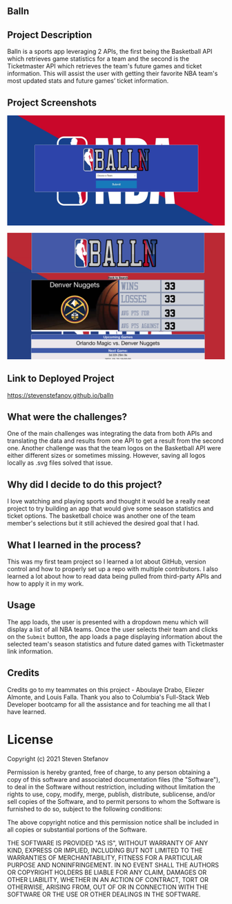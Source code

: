 ## Balln

## Project Description

Balln is a sports app leveraging 2 APIs, the first being the Basketball API which retrieves game statistics for a team and the second is the Ticketmaster API which retrieves the team's future games and ticket information. This will assist the user with getting their favorite NBA team's most updated stats and future games’ ticket information.

## Project Screenshots

![Project Screenshot](./assets/images/userQuery.JPG)

![Project Screenshot](./assets/images/index.jpg)

## Link to Deployed Project 

https://stevenstefanov.github.io/balln

## What were the challenges?

One of the main challenges was integrating the data from both APIs and translating the data and results from one API to get a result from the second one. Another challenge was that the team logos on the Basketball API were either different sizes or sometimes missing. However, saving all logos locally as .svg files solved that issue.

## Why did I decide to do this project?

I love watching and playing sports and thought it would be a really neat project to try building an app that would give some season statistics and ticket options. The basketball choice was another one of the team member's selections but it still achieved the desired goal that I had.

## What I learned in the process?

This was my first team project so I learned a lot about GitHub, version control and how to properly set up a repo with multiple contributors. I also learned a lot about how to read data being pulled from third-party APIs and how to apply it in my work.


## Usage
The app loads, the user is presented with a dropdown menu which will display a list of all NBA teams. Once the user selects their team and clicks on the `Submit` button, the app loads a page displaying information about the selected team's season statistics and future dated games with Ticketmaster link information.

## Credits

Credits go to my teammates on this project - Aboulaye Drabo, Eliezer Almonte, and Louis Falla. Thank you also to Columbia's Full-Stack Web Developer bootcamp for all the assistance and for teaching me all that I have learned.

# License

Copyright (c) 2021 Steven Stefanov

Permission is hereby granted, free of charge, to any person obtaining a copy
of this software and associated documentation files (the "Software"), to deal
in the Software without restriction, including without limitation the rights
to use, copy, modify, merge, publish, distribute, sublicense, and/or sell
copies of the Software, and to permit persons to whom the Software is
furnished to do so, subject to the following conditions:

The above copyright notice and this permission notice shall be included in all
copies or substantial portions of the Software.

THE SOFTWARE IS PROVIDED "AS IS", WITHOUT WARRANTY OF ANY KIND, EXPRESS OR
IMPLIED, INCLUDING BUT NOT LIMITED TO THE WARRANTIES OF MERCHANTABILITY,
FITNESS FOR A PARTICULAR PURPOSE AND NONINFRINGEMENT. IN NO EVENT SHALL THE
AUTHORS OR COPYRIGHT HOLDERS BE LIABLE FOR ANY CLAIM, DAMAGES OR OTHER
LIABILITY, WHETHER IN AN ACTION OF CONTRACT, TORT OR OTHERWISE, ARISING FROM,
OUT OF OR IN CONNECTION WITH THE SOFTWARE OR THE USE OR OTHER DEALINGS IN THE
SOFTWARE.